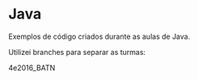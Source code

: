 # Java
Exemplos de código criados durante as aulas de Java.

Utilizei branches para separar as turmas:

4e2016_BATN
